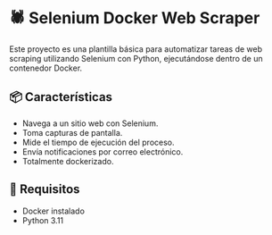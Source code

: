 # 🕷️ Selenium Docker Web Scraper

Este proyecto es una plantilla básica para automatizar tareas de web scraping utilizando Selenium con Python, ejecutándose dentro de un contenedor Docker.

## 📦 Características

- Navega a un sitio web con Selenium.
- Toma capturas de pantalla.
- Mide el tiempo de ejecución del proceso.
- Envía notificaciones por correo electrónico.
- Totalmente dockerizado.

## 🚀 Requisitos

- Docker instalado
- Python 3.11